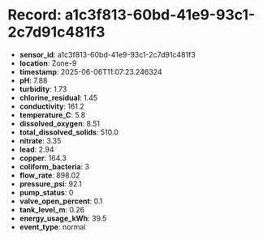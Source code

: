 # Record: a1c3f813-60bd-41e9-93c1-2c7d91c481f3

- **sensor_id**: a1c3f813-60bd-41e9-93c1-2c7d91c481f3
- **location**: Zone-9
- **timestamp**: 2025-06-06T11:07:23.246324
- **pH**: 7.88
- **turbidity**: 1.73
- **chlorine_residual**: 1.45
- **conductivity**: 161.2
- **temperature_C**: 5.8
- **dissolved_oxygen**: 8.51
- **total_dissolved_solids**: 510.0
- **nitrate**: 3.35
- **lead**: 2.94
- **copper**: 164.3
- **coliform_bacteria**: 3
- **flow_rate**: 898.02
- **pressure_psi**: 92.1
- **pump_status**: 0
- **valve_open_percent**: 0.1
- **tank_level_m**: 0.26
- **energy_usage_kWh**: 39.5
- **event_type**: normal